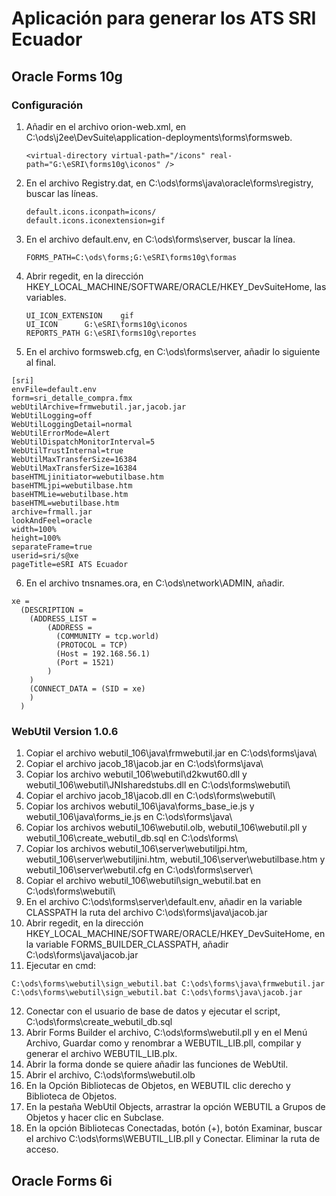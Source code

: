 # Aplicación para generar los ATS SRI Ecuador

## Oracle Forms 10g
### Configuración
1. Añadir en el archivo orion-web.xml, en C:\ods\j2ee\DevSuite\application-deployments\forms\formsweb.
   ```   
   <virtual-directory virtual-path="/icons" real-path="G:\eSRI\forms10g\iconos" />
   ```
2. En el archivo Registry.dat, en C:\ods\forms\java\oracle\forms\registry, buscar las líneas.
   ```
   default.icons.iconpath=icons/
   default.icons.iconextension=gif
   ```
3. En el archivo default.env, en C:\ods\forms\server, buscar la línea.
   ```
   FORMS_PATH=C:\ods\forms;G:\eSRI\forms10g\formas
   ```
4. Abrir regedit, en la dirección HKEY_LOCAL_MACHINE/SOFTWARE/ORACLE/HKEY_DevSuiteHome, las variables.
   ```
   UI_ICON_EXTENSION	gif
   UI_ICON		G:\eSRI\forms10g\iconos
   REPORTS_PATH	G:\eSRI\forms10g\reportes
   ```
5. En el archivo formsweb.cfg, en C:\ods\forms\server, añadir lo siguiente al final.
```
[sri]
envFile=default.env
form=sri_detalle_compra.fmx
webUtilArchive=frmwebutil.jar,jacob.jar
WebUtilLogging=off
WebUtilLoggingDetail=normal
WebUtilErrorMode=Alert
WebUtilDispatchMonitorInterval=5
WebUtilTrustInternal=true
WebUtilMaxTransferSize=16384
WebUtilMaxTransferSize=16384
baseHTMLjinitiator=webutilbase.htm
baseHTMLjpi=webutilbase.htm
baseHTMLie=webutilbase.htm
baseHTML=webutilbase.htm
archive=frmall.jar
lookAndFeel=oracle
width=100%
height=100%
separateFrame=true
userid=sri/s@xe
pageTitle=eSRI ATS Ecuador
```
6. En el archivo tnsnames.ora, en C:\ods\network\ADMIN, añadir.
```
xe = 
  (DESCRIPTION = 
    (ADDRESS_LIST = 
        (ADDRESS = 
          (COMMUNITY = tcp.world)
          (PROTOCOL = TCP)
          (Host = 192.168.56.1)
          (Port = 1521)
        )
    )
    (CONNECT_DATA = (SID = xe)
    )
  )
```
### WebUtil Version 1.0.6
1. Copiar el archivo webutil_106\java\frmwebutil.jar en C:\ods\forms\java\
2. Copiar el archivo jacob_18\jacob.jar en C:\ods\forms\java\
3. Copiar los archivo webutil_106\webutil\d2kwut60.dll y webutil_106\webutil\JNIsharedstubs.dll en C:\ods\forms\webutil\
4. Copiar el archivo jacob_18\jacob.dll en C:\ods\forms\webutil\
5. Copiar los archivos webutil_106\java\forms_base_ie.js y webutil_106\java\forms_ie.js en C:\ods\forms\java\
6. Copiar los archivos webutil_106\webutil.olb, webutil_106\webutil.pll y webutil_106\create_webutil_db.sql en C:\ods\forms\
7. Copiar los archivos webutil_106\server\webutiljpi.htm, webutil_106\server\webutiljini.htm, webutil_106\server\webutilbase.htm y webutil_106\server\webutil.cfg en C:\ods\forms\server\
8. Copiar el archivo webutil_106\webutil\sign_webutil.bat en C:\ods\forms\webutil\
9. En el archivo C:\ods\forms\server\default.env, añadir en la variable CLASSPATH la ruta del archivo C:\ods\forms\java\jacob.jar
10. Abrir regedit, en la dirección HKEY_LOCAL_MACHINE/SOFTWARE/ORACLE/HKEY_DevSuiteHome, en la variable FORMS_BUILDER_CLASSPATH, añadir C:\ods\forms\java\jacob.jar
11. Ejecutar en cmd:
```
C:\ods\forms\webutil\sign_webutil.bat C:\ods\forms\java\frmwebutil.jar
C:\ods\forms\webutil\sign_webutil.bat C:\ods\forms\java\jacob.jar
```
12. Conectar con el usuario de base de datos y ejecutar el script, C:\ods\forms\create_webutil_db.sql
13. Abrir Forms Builder el archivo, C:\ods\forms\webutil.pll y en el Menú Archivo, Guardar como y renombrar a WEBUTIL_LIB.pll, compilar y generar el archivo WEBUTIL_LIB.plx.
14. Abrir la forma donde se quiere añadir las funciones de WebUtil.
15. Abrir el archivo, C:\ods\forms\webutil.olb
16. En la Opción Bibliotecas de Objetos, en WEBUTIL clic derecho y Biblioteca de Objetos.
17. En la pestaña WebUtil Objects, arrastrar la opción WEBUTIL a Grupos de Objetos y hacer clic en Subclase.
18. En la opción Bibliotecas Conectadas, botón (+), botón Examinar, buscar el archivo C:\ods\forms\WEBUTIL_LIB.pll y Conectar. Eliminar la ruta de acceso.


## Oracle Forms 6i
